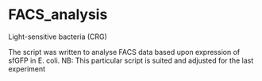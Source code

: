# FACS_analysis
Light-sensitive bacteria (CRG)

The script was written to analyse FACS data based upon expression of sfGFP in E. coli. 
NB: This particular script is suited and adjusted for the last experiment
